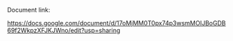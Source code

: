 Document link:


https://docs.google.com/document/d/17oMjMM0T0px74p3wsmMOIJBoGDB69f2WkpzXFJKJWno/edit?usp=sharing
